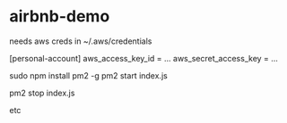# airbnb-demo

needs aws creds in ~/.aws/credentials

[personal-account]
aws_access_key_id = ...
aws_secret_access_key = ...

sudo npm install pm2 -g
pm2 start index.js

pm2 stop index.js

etc
